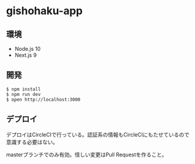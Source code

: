 # gishohaku-app

## 環境

* Node.js 10
* Next.js 9

## 開発

```shell
$ npm install
$ npm run dev
$ open http://localhost:3000
```

## デプロイ

デプロイはCircleCIで行っている。認証系の情報もCircleCIにもたせているので意識する必要はない。

masterブランチでのみ有効。怪しい変更はPull Requestを作ること。
